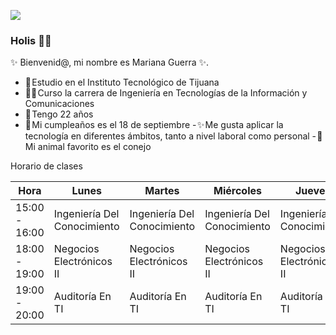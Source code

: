 ![](https://images.cooltext.com/5643134.gif)


### Holis 👋💖 

✨ Bienvenid@, mi nombre es Mariana Guerra ✨.

- 💟 Estudio en el Instituto Tecnológico de Tijuana
- 👩‍💻 Curso la carrera de Ingeniería en Tecnologías de la Información y Comunicaciones
- 💙 Tengo 22 años
- 🌺 Mi cumpleaños es el 18 de septiembre
- ✨ Me gusta aplicar la tecnología en diferentes ámbitos, tanto a nivel laboral como personal
- 🐇 Mi animal favorito es el conejo


Horario de clases

| Hora          | Lunes                       | Martes                      | Miércoles                   | Jueves                      |  
|---------------|-----------------------------|-----------------------------|-----------------------------|-----------------------------|
| 15:00 - 16:00 | Ingeniería Del Conocimiento | Ingeniería Del Conocimiento | Ingeniería Del Conocimiento | Ingeniería Del Conocimiento |  
| 18:00 - 19:00 | Negocios Electrónicos II    | Negocios Electrónicos II    | Negocios Electrónicos II    | Negocios Electrónicos II    |   
| 19:00 - 20:00 | Auditoría En TI             | Auditoría En TI             | Auditoría En TI             | Auditoría En TI             |   



